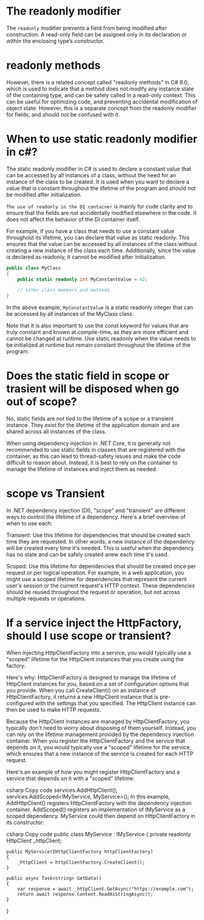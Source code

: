 
# The readonly modifier
The `readonly` modifier prevents a field from being modified after construction. A read-only field can be assigned only in its declaration or within the enclosing type’s constructor.

# readonly methods
However, there is a related concept called "readonly methods" in C# 9.0, which is used to indicate that a method does not modify any instance state of the containing type, and can be safely called in a read-only context. This can be useful for optimizing code, and preventing accidental modification of object state. However, this is a separate concept from the readonly modifier for fields, and should not be confused with it.
# When to use static readonly modifier in c#?
The static readonly modifier in C# is used to declare a constant value that can be accessed by all instances of a class, without the need for an instance of the class to be created. It is used when you want to declare a value that is constant throughout the lifetime of the program and should not be modified after initialization.

`The use of readonly in the DI container` is mainly for code clarity and to ensure that the fields are not accidentally modified elsewhere in the code. It does not affect the behavior of the DI container itself.

For example, if you have a class that needs to use a constant value throughout its lifetime, you can declare that value as static readonly. This ensures that the value can be accessed by all instances of the class without creating a new instance of the class each time. Additionally, since the value is declared as readonly, it cannot be modified after initialization.

```c#
public class MyClass
{
    public static readonly int MyConstantValue = 42;

    // other class members and methods
}
```
In the above example, `MyConstantValue` is a static readonly integer that can be accessed by all instances of the MyClass class.

Note that it is also important to use the const keyword for values that are truly constant and known at compile-time, as they are more efficient and cannot be changed at runtime. Use static readonly when the value needs to be initialized at runtime but remain constant throughout the lifetime of the program.

# Does the static field in scope or trasient will be disposed when go out of scope?
No, static fields are not tied to the lifetime of a scope or a transient instance. They exist for the lifetime of the application domain and are shared across all instances of the class.

When using dependency injection in .NET Core, it is generally not recommended to use static fields in classes that are registered with the container, as this can lead to thread-safety issues and make the code difficult to reason about. Instead, it is best to rely on the container to manage the lifetime of instances and inject them as needed.


# scope vs Transient

In .NET dependency injection (DI), "scope" and "transient" are different ways to control the lifetime of a dependency. Here's a brief overview of when to use each:

Transient: Use this lifetime for dependencies that should be created each time they are requested. In other words, a new instance of the dependency will be created every time it's needed. This is useful when the dependency has no state and can be safely created anew each time it's used.

Scoped: Use this lifetime for dependencies that should be created once per request or per logical operation. For example, in a web application, you might use a scoped lifetime for dependencies that represent the current user's session or the current request's HTTP context. These dependencies should be reused throughout the request or operation, but not across multiple requests or operations.

# If a service inject the HttpFactory, should I use scope or transient?
When injecting HttpClientFactory into a service, you would typically use a "scoped" lifetime for the HttpClient instances that you create using the factory.

Here's why: HttpClientFactory is designed to manage the lifetime of HttpClient instances for you, based on a set of configuration options that you provide. When you call CreateClient() on an instance of HttpClientFactory, it returns a new HttpClient instance that is pre-configured with the settings that you specified. The HttpClient instance can then be used to make HTTP requests.

Because the HttpClient instances are managed by HttpClientFactory, you typically don't need to worry about disposing of them yourself. Instead, you can rely on the lifetime management provided by the dependency injection container. When you register the HttpClientFactory and the service that depends on it, you would typically use a "scoped" lifetime for the service, which ensures that a new instance of the service is created for each HTTP request.

Here's an example of how you might register HttpClientFactory and a service that depends on it with a "scoped" lifetime:

csharp
Copy code
services.AddHttpClient();
services.AddScoped<IMyService, MyService>();
In this example, AddHttpClient() registers HttpClientFactory with the dependency injection container. AddScoped() registers an implementation of IMyService as a scoped dependency. MyService could then depend on HttpClientFactory in its constructor:

csharp
Copy code
public class MyService : IMyService
{
    private readonly HttpClient _httpClient;

    public MyService(IHttpClientFactory httpClientFactory)
    {
        _httpClient = httpClientFactory.CreateClient();
    }

    public async Task<string> GetData()
    {
        var response = await _httpClient.GetAsync("https://example.com");
        return await response.Content.ReadAsStringAsync();
    }
}